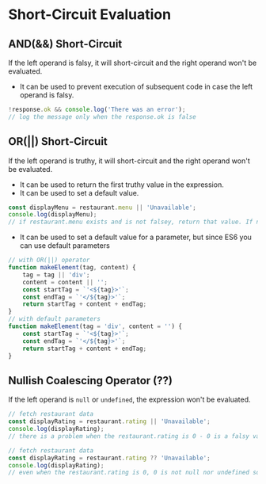 # Short-Circuit Evaluation

## AND(&&) Short-Circuit

If the left operand is falsy, it will short-circuit and the right operand won't be evaluated.

- It can be used to prevent execution of subsequent code in case the left operand is falsy.

```javascript
!response.ok && console.log('There was an error');
// log the message only when the response.ok is false
```

## OR(||) Short-Circuit

If the left operand is truthy, it will short-circuit and the right operand won't be evaluated.

- It can be used to return the first truthy value in the expression.
- It can be used to set a default value.

```javascript
const displayMenu = restaurant.menu || 'Unavailable';
console.log(displayMenu);
// if restaurant.menu exists and is not falsey, return that value. If not, return Unavaulable
```

- It can be used to set a default value for a parameter, but since ES6 you can use default parameters

```javascript
// with OR(||) operator
function makeElement(tag, content) {
	tag = tag || 'div';
	content = content || '';
	const startTag = `'<${tag}>'`;
	const endTag = `'</${tag}>'`;
	return startTag + content + endTag;
}
// with default parameters
function makeElement(tag = 'div', content = '') {
	const startTag = `'<${tag}>'`;
	const endTag = `'</${tag}>'`;
	return startTag + content + endTag;
}
```

## Nullish Coalescing Operator (??)

If the left operand is `null` or `undefined`, the expression won't be evaluated.

```javascript
// fetch restaurant data
const displayRating = restaurant.rating || 'Unavailable';
console.log(displayRating);
// there is a problem when the restaurant.rating is 0 - 0 is a falsy value so it will return Unavailable
```

```javascript
// fetch restaurant data
const displayRating = restaurant.rating ?? 'Unavailable';
console.log(displayRating);
// even when the restaurant.rating is 0, 0 is not null nor undefined so it wil return 0
```

